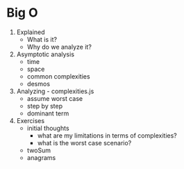 # Big O

1. Explained
    - What is it?
    - Why do we analyze it?
2. Asymptotic analysis 
    - time 
    - space 
    - common complexities 
    - desmos
3. Analyzing - complexities.js
    - assume worst case 
    - step by step 
    - dominant term 
4. Exercises
    - initial thoughts 
        - what are my limitations in terms of complexities? 
        - what is the worst case scenario? 
    - twoSum
    - anagrams 



